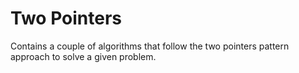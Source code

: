 # Two Pointers

Contains a couple of algorithms that follow the two pointers pattern approach to solve a given problem. 